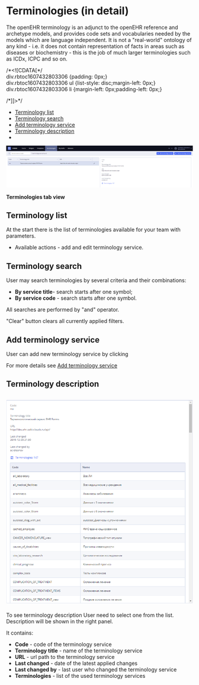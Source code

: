 # Terminologies \(in detail\)

The openEHR terminology is an adjunct to the openEHR reference and archetype models, and provides code sets and vocabularies needed by the models which are language independent. It is not a "real-world" ontology of any kind - i.e. it does not contain representation of facts in areas such as diseases or biochemistry - this is the job of much larger terminologies such as ICDx, ICPC and so on.

/\*&lt;!\[CDATA\[\*/  
div.rbtoc1607432803306 {padding: 0px;}  
div.rbtoc1607432803306 ul {list-style: disc;margin-left: 0px;}  
div.rbtoc1607432803306 li {margin-left: 0px;padding-left: 0px;}  
  
/\*\]\]&gt;\*/

* [Terminology list](./#Terminologies%28indetail%29-Terminologylist)
* [Terminology search](./#Terminologies%28indetail%29-Terminologysearch)
* [Add terminology service](./#Terminologies%28indetail%29-Addterminologyservice)
* [Terminology description](./#Terminologies%28indetail%29-Terminologydescription)
* 
![](../../.gitbook/assets/34833636.png)

**Terminologies tab view**

## Terminology list <a id="Terminologies(indetail)-Terminologylist"></a>

At the start there is the list of terminologies available for your team with parameters.

* Available actions - add and edit terminology service. 

## Terminology search <a id="Terminologies(indetail)-Terminologysearch"></a>

User may search terminologies by several criteria and their combinations:

* **By service title**- search starts after one symbol;
* **By service code** - search starts after one symbol.

All searches are performed by "and" operator.

"Clear" button clears all currently applied filters.

## Add terminology service <a id="Terminologies(indetail)-Addterminologyservice"></a>

User can add new terminology service by clicking 

For more details see [Add terminology service](ehr-forms-add-terminology-service.md)

## Terminology description <a id="Terminologies(indetail)-Terminologydescription"></a>

## ![](../../.gitbook/assets/34833641.png) <a id="Terminologies(indetail)-"></a>

To see terminology description User need to select one from the list. Description will be shown in the right panel.

It contains:

* **Code** - code of the terminology service
* **Terminology title** - name of the terminology service
* **URL** - url path to the terminology service
* **Last changed** - date of the latest applied changes
* **Last changed by** - last user who changed the terminology service
* **Terminologies** - list of the used terminology services

